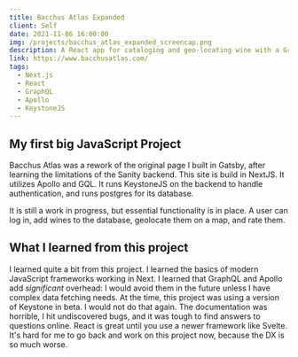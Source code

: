 ```yaml
---
title: Bacchus Atlas Expanded
client: Self
date: 2021-11-06 16:00:00
img: /projects/bacchus_atlas_expanded_screencap.png
description: A React app for cataloging and geo-locating wine with a GraphQL  and KeystoneJS backend. Sadly, the site is no longer active.
link: https://www.bacchusatlas.com/
tags:
  - Next.js
  - React
  - GraphQL
  - Apollo
  - KeystoneJS
---
```


## My first big JavaScript Project

Bacchus Atlas was a rework of the original page I built in Gatsby, after learning the limitations of the Sanity backend. This site is build in NextJS. It utilizes Apollo and GQL. It runs KeystoneJS on the backend to handle authentication, and runs postgres for its database.

It is still a work in progress, but essential functionality is in place. A user can log in, add wines to the database, geolocate them on a map, and rate them.

## What I learned from this project

I learned quite a bit from this project. I learned the basics of modern JavaScript frameworks working in Next. I learned that GraphQL and Apollo add _significant_ overhead: I would avoid them in the future unless I have complex data fetching needs. At the time, this project was using a version of Keystone in beta. I would not do that again. The documentation was horrible, I hit undiscovered bugs, and it was tough to find answers to questions online. React is great until you use a newer framework like Svelte. It's hard for me to go back and work on this project now, because the DX is so much worse.
